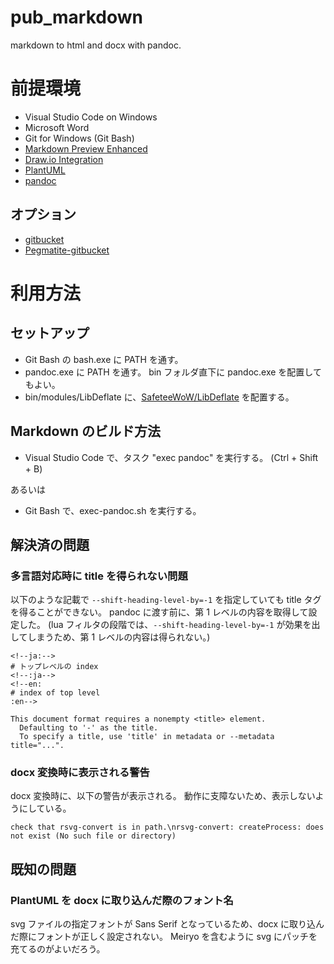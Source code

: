 # pub_markdown

markdown to html and docx with pandoc.

# 前提環境

+ Visual Studio Code on Windows
+ Microsoft Word
+ Git for Windows (Git Bash)
+ [Markdown Preview Enhanced](https://marketplace.visualstudio.com/items?itemName=shd101wyy.markdown-preview-enhanced)
+ [Draw.io Integration](https://marketplace.visualstudio.com/items?itemName=hediet.vscode-drawio)
+ [PlantUML](https://marketplace.visualstudio.com/items?itemName=jebbs.plantuml)
+ [pandoc](https://github.com/jgm/pandoc)

## オプション

+ [gitbucket](https://github.com/gitbucket/gitbucket)
+ [Pegmatite-gitbucket](https://chromewebstore.google.com/detail/pegmatite-gitbucket/gkdjfofhecooaojkhbohidojebbpcene?pli=1)

# 利用方法

## セットアップ

+ Git Bash の bash.exe に PATH を通す。
+ pandoc.exe に PATH を通す。
  bin フォルダ直下に pandoc.exe を配置してもよい。
+ bin/modules/LibDeflate に、[SafeteeWoW/LibDeflate](https://github.com/SafeteeWoW/LibDeflate) を配置する。

## Markdown のビルド方法

+ Visual Studio Code で、タスク "exec pandoc" を実行する。
  (Ctrl + Shift + B)

あるいは

+ Git Bash で、exec-pandoc.sh を実行する。

## 解決済の問題

### 多言語対応時に title を得られない問題

以下のような記載で `--shift-heading-level-by=-1` を指定していても title タグを得ることができない。
pandoc に渡す前に、第 1 レベルの内容を取得して設定した。
(lua フィルタの段階では、`--shift-heading-level-by=-1` が効果を出してしまうため、第 1 レベルの内容は得られない。)

```
<!--ja:-->
# トップレベルの index
<!--:ja-->
<!--en:
# index of top level
:en-->
```

```
This document format requires a nonempty <title> element.
  Defaulting to '-' as the title.
  To specify a title, use 'title' in metadata or --metadata title="...".
```

### docx 変換時に表示される警告

docx 変換時に、以下の警告が表示される。
動作に支障ないため、表示しないようにしている。

```
check that rsvg-convert is in path.\nrsvg-convert: createProcess: does not exist (No such file or directory)
```

## 既知の問題

### PlantUML を docx に取り込んだ際のフォント名

svg ファイルの指定フォントが Sans Serif となっているため、docx に取り込んだ際にフォントが正しく設定されない。
Meiryo を含むように svg にパッチを充てるのがよいだろう。
